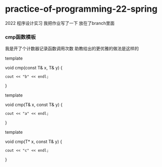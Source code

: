 # practice-of-programming-22-spring
2022 程序设计实习
我把作业写了一下 放在了branch里面

### cmp函数模板
我是开了个计数器记录函数调用次数
助教给出的更优雅的做法是这样的

template <class T>
	
void cmp(const T& x, T& y)
{
	
	cout << "b" << endl;
}
	
template <class T>
	
void cmp(T& x, const T& y)
{
	
	cout << "a" << endl;
	
}
	
template <class T>
	
void cmp(T* x, const T& y)
{
	
	cout << "c" << endl;
	
}
 
